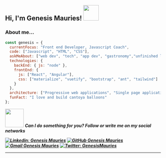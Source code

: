 <h2>Hi, I'm Genesis Mauries! <img src="https://media.giphy.com/media/I1yVRt6aBQMeVkSS6z/giphy.gif" width="50"> </h2>


### About me...  

```javascript
const genesis = {
  currentFocus: "Front end Developer, Javascript Coach",
  code: ["Javascript", "HTML", "CSS"],
  askMeAbout: ["web dev", "tech", "app dev", "gastronomy","unfinished loves"],
  technologies: {
    backEnd: { js: "node" },
    frontEnd: {
      js: ["React", "Angular"],
      css: ["materialize", "vuetify", "bootstrap", "ant", "tailwind"]
    }
  },
  architecture: ["Progressive web applications", "Single page applications"],
  funFact: "I love and build cantoya balloons"
};
```
<p>
  <img src="https://media.giphy.com/media/CKSm2wlXnCu2scSTjb/giphy.gif" width="60"> <em><b>Can I do something for you? Follow or write me on my social networks</b</em>
</p> 

[![Linkedin: Genesis Mauries](https://img.shields.io/badge/-genesismauries-blue?style=flat-square&logo=Linkedin&logoColor=white&link=https://www.linkedin.com/in/genesismauries/)](https://www.linkedin.com/in/genesismauries/)
[![GitHub Genesis Mauries](https://img.shields.io/github/followers/genesismauries?label=follow&style=social)](https://github.com/genesismauries)
[![Gmail Genesis Mauries](https://img.shields.io/badge/-Gmail-red)](mailto:genesismauries@gmail.com)
[![Twitter: GenesisMauries](https://img.shields.io/twitter/follow/exosky_06?style=social)](https://twitter.com/exosky_06)
  


---
